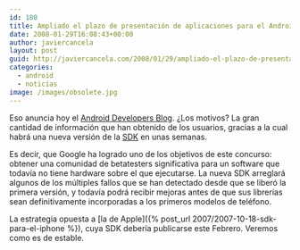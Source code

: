 ```yaml
---
id: 180
title: Ampliado el plazo de presentación de aplicaciones para el Android Developer Challenge
date: 2008-01-29T16:08:43+00:00
author: javiercancela
layout: post
guid: http://javiercancela.com/2008/01/29/ampliado-el-plazo-de-presentacion-de-aplicaciones-para-el-android-developer-challenge/
categories:
  - android
  - noticias
image: /images/obsolete.jpg
---
```

Eso anuncia hoy el [Android Developers Blog](http://android-developers.blogspot.com/2008/01/deadline-extension-for-android.html "Deadline Extension for the Android Developer Challenge"). ¿Los motivos? La gran cantidad de información que han obtenido de los usuarios, gracias a la cual habrá una nueva versión de la [SDK](http://code.google.com/android/download.html "Download the Android SDK") en unas semanas.

Es decir, que Google ha logrado uno de los objetivos de este concurso: obtener una comunidad de betatesters significativa para un software que todavía no tiene hardware sobre el que ejecutarse. La nueva SDK arreglará algunos de los múltiples fallos que se han detectado desde que se liberó la primera versión, y todavía podrá recibir mejoras antes de que sus librerías sean definitivamente incorporadas a los primeros modelos de teléfono.

La estrategia opuesta a [la de Apple]({% post_url 2007/2007-10-18-sdk-para-el-iphone %}), cuya SDK debería publicarse este Febrero. Veremos como es de estable.